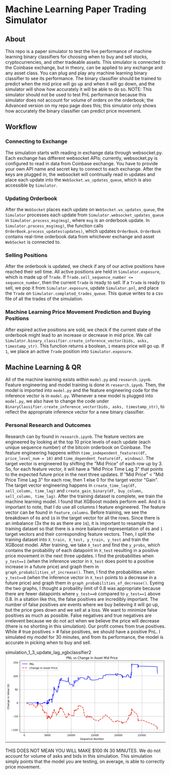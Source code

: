 # Machine Learning Paper Trading Simulator
## About
This repo is a paper simulator to test the live performance of machine learning binary classifiers for choosing when to buy and sell stocks, cryptocurrencies, and other tradeable assets. This simulator is connected to the Coinbase exchange, but in theory, can be applied to any exchange and any asset class. You can plug and play any machine learning binary classifier to see its performance. The binary classifier should be trained to predict when the mid price will go up and when it will go down, and the simulator will show how accurately it will be able to do so. NOTE: This simulator should not be used to test PnL performance because this simulator does not account for volume of orders on the orderbook; the Advanced version on my repo page does this; this simulator only shows how accurately the binary classifier can predict price movement.

## Workflow
### Connecting to Exchange
The simulation starts with reading in exchange data through websocket.py. Each exchange has different websocket APIs; currently, websocket.py is configured to read in data from Coinbase exchange. You have to provide your own API name and secret key to connect to each exchange. After the keys are plugged in, the websocket will continually read in updates and place each update into the `WebSocket.ws_updates_queue`, which is also accessible by `Simulator`.

### Updating Orderbook
After the `WebSocket` places each update on `WebSocket.ws_updates_queue`, the `Simulator` processes each update from `Simulator.websocket_updates_queue` in `Simulator.process_msg(msg)`, where `msg` is an orderbook update. In `Simulator.process_msg(msg)`, the function calls `OrderBook.process_updates(updates)`, which updates `OrderBook`. `OrderBook` contains real-time orderbook data from whichever exchange and asset `WebSocket` is connected to.

### Selling Positions
After the orderbook is updated, we check if any of our active positions have reached their sell time. All active positions are held in `Simulator.exposure`, which is made up of `Trade`. If 
`Trade.sell_sequence_number <= sequence_number`, then the current `Trade` is ready to sell. If a `Trade` is ready to sell, we pop it from `Simulator.exposure`, update `Simulator.pnl`, and place the `Trade` on `Simulator.completed_trades_queue`. This queue writes to a csv file of all the trades of the simulation.

### Machine Learning Price Movement Prediction and Buying Positions
After expired active positions are sold, we check if the current state of the orderbook might lead to an increase or decrease in mid price. We call `Simulator.binary_classifier.create_inference_vector(bids, asks, timestamp_str)`. This function returns a boolean, `1` means price will go up. If `1`, we place an active `Trade` position into `Simulator.exposure`. 

## Machine Learning & QR
All of the machine learning exists within `model.py` and `research.ipynb`. Feature engineering and model training is done in `research.ipynb`. Then, the model is imported into `model.py` and the feature engineering code for the inference vector is in `model.py`. Whenever a new model is plugged into `model.py`, we also have to change the code under `BinaryClassifier.create_inference_vector(bids, asks, timestamp_str)`, to reflect the appropriate inference vector for a new binary classifier.

### Personal Research and Outcomes
Research can by found in `research.ipynb`. The feature vectors are engineered by looking at the top 10 price levels of each update (each unique sequence number) of the bitcoin orderbook on Coinbase. The feature engineering happens within `time_independent_features(df, price_level_num = 10)` and 
`time_dependent_feature(df, windows)`. The target vector is engineered by shifting the "Mid Price" of each row up by 3. So, for each feature vector, it will have a "Mid Price Time Lag 3" that points to the expected future price in the next three updates. If "Mid Price" < "Mid Price Time Lag 3" for each row, then 1 else 0 for the target vector "Gain". The target vector engineering happens in `create_time_lag(df, sell_column, time_lag)` and `create_gain_binary(df, buy_column, sell_column, time_lag)`. After the training dataset is complete, we train the machine learning model. I found that XGBoost models perform well. And it is important to note, that I do use all columns I feature engineered. The feature vector can be found in `feature_columns`. Before training, we see the breakdown of `0`s and `1`s in the target vector for all the rows. Since there is an imbalance (3x the `0`s as there are `1`s), it is important to resample the training dataset so that there is a more balanced representation of `0`s and `1` target vectors and their corresponding feature vectors. Then, I split the training dataset into `X_train, X_test, y_train, y_test` and train the XGBoost model. After training, we take `X_test` and find the `y_probs`, which contains the probability of each datapoint in `X_test` resulting in a positive price movement in the next three updates. I find the probabilities when `y_test==1` (when the inference vector in `X_test` does point to a positive increase in a future price) and graph them in `graph_probabilities_of_increase()`. Then, I find the probabilities when `y_test==0` (when the inference vector in `X_test` points to a decrease in a future price) and graph them in `graph_probabilities_of_decrease()`. Eyeing the two graphs, I thought a probaility limit of 0.8 was appropriate because there are fewer datapoints where `y_test==0` compared to `y_test==1` above 0.8. In a sitation like this, the false positives are incredibly important. The number of false positives are events where we buy believing it will go up, but the price goes down and we sell at a loss. We want to minimize false positives as much as possible. False negatives and true negatives are irrelevent because we do not act when we believe the price will decrease (there is no shorting in this simulation). Our profit comes from true positives. While # true positives > # false positives, we should have a positive PnL. I simulated my model for 30 minutes, and from its performance, the model is accurate in picking when to buy and sell.

simulation_1_3_update_lag_xgbclassifier2
![Simulation 1](simulation_graphs/simulation_1_3_update_lag_xgbclassifier2.pkl.png)


THIS DOES NOT MEAN YOU WILL MAKE $100 IN 30 MINUTES. We do not account for volume of asks and bids in this simulation. This simulation simply points that the model you are testing, on average, is able to correctly price movement.